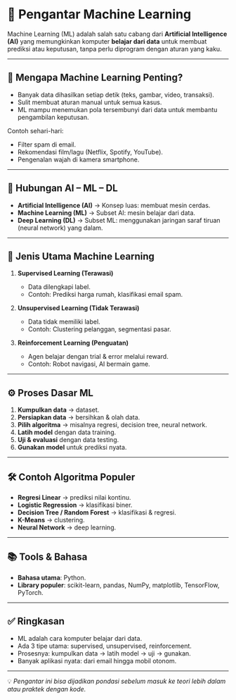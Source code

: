 # 🤖 Pengantar Machine Learning

Machine Learning (ML) adalah salah satu cabang dari **Artificial Intelligence (AI)** yang memungkinkan komputer **belajar dari data** untuk membuat prediksi atau keputusan, tanpa perlu diprogram dengan aturan yang kaku.

---

## 📌 Mengapa Machine Learning Penting?

* Banyak data dihasilkan setiap detik (teks, gambar, video, transaksi).
* Sulit membuat aturan manual untuk semua kasus.
* ML mampu menemukan pola tersembunyi dari data untuk membantu pengambilan keputusan.

Contoh sehari-hari:

* Filter spam di email.
* Rekomendasi film/lagu (Netflix, Spotify, YouTube).
* Pengenalan wajah di kamera smartphone.

---

## 🧩 Hubungan AI – ML – DL

* **Artificial Intelligence (AI)** → Konsep luas: membuat mesin cerdas.
* **Machine Learning (ML)** → Subset AI: mesin belajar dari data.
* **Deep Learning (DL)** → Subset ML: menggunakan jaringan saraf tiruan (neural network) yang dalam.

---

## 🎯 Jenis Utama Machine Learning

1. **Supervised Learning (Terawasi)**

   * Data dilengkapi label.
   * Contoh: Prediksi harga rumah, klasifikasi email spam.

2. **Unsupervised Learning (Tidak Terawasi)**

   * Data tidak memiliki label.
   * Contoh: Clustering pelanggan, segmentasi pasar.

3. **Reinforcement Learning (Penguatan)**

   * Agen belajar dengan trial & error melalui reward.
   * Contoh: Robot navigasi, AI bermain game.

---

## ⚙️ Proses Dasar ML

1. **Kumpulkan data** → dataset.
2. **Persiapkan data** → bersihkan & olah data.
3. **Pilih algoritma** → misalnya regresi, decision tree, neural network.
4. **Latih model** dengan data training.
5. **Uji & evaluasi** dengan data testing.
6. **Gunakan model** untuk prediksi nyata.

---

## 🛠️ Contoh Algoritma Populer

* **Regresi Linear** → prediksi nilai kontinu.
* **Logistic Regression** → klasifikasi biner.
* **Decision Tree / Random Forest** → klasifikasi & regresi.
* **K-Means** → clustering.
* **Neural Network** → deep learning.

---

## 📚 Tools & Bahasa

* **Bahasa utama**: Python.
* **Library populer**: scikit-learn, pandas, NumPy, matplotlib, TensorFlow, PyTorch.

---

## ✅ Ringkasan

* ML adalah cara komputer belajar dari data.
* Ada 3 tipe utama: supervised, unsupervised, reinforcement.
* Prosesnya: kumpulkan data → latih model → uji → gunakan.
* Banyak aplikasi nyata: dari email hingga mobil otonom.

---

💡 *Pengantar ini bisa dijadikan pondasi sebelum masuk ke teori lebih dalam atau praktek dengan kode.*


